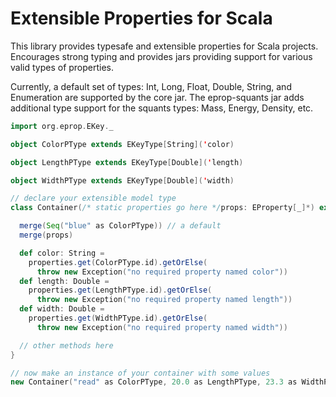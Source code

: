 # Extensible Properties for Scala

This library provides typesafe and extensible properties for Scala projects.
Encourages strong typing and provides jars providing support for various
valid types of properties.  

Currently, a default set of types: Int, Long, Float, Double, String, and 
Enumeration are supported by the core jar.  The eprop-squants jar adds 
additional type support for the squants types: Mass, Energy, Density, etc.


```scala
import org.eprop.EKey._

object ColorPType extends EKeyType[String]('color)

object LengthPType extends EKeyType[Double]('length)

object WidthPType extends EKeyType[Double]('width)

// declare your extensible model type
class Container(/* static properties go here */props: EProperty[_]*) extends Extensible {

  merge(Seq("blue" as ColorPType)) // a default
  merge(props)

  def color: String = 
    properties.get(ColorPType.id).getOrElse(
      throw new Exception("no required property named color"))
  def length: Double = 
    properties.get(LengthPType.id).getOrElse(
      throw new Exception("no required property named length"))
  def width: Double = 
    properties.get(WidthPType.id).getOrElse(
      throw new Exception("no required property named width"))

  // other methods here      
}

// now make an instance of your container with some values
new Container("read" as ColorPType, 20.0 as LengthPType, 23.3 as WidthPType)

```

